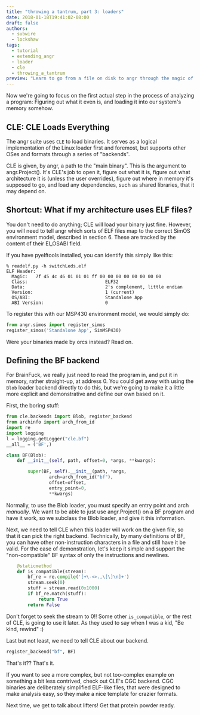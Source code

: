 ```yaml
---
title: "throwing a tantrum, part 3: loaders"
date: 2018-01-18T19:41:02-08:00
draft: false
authors:
  - subwire
  - lockshaw
tags:
  - tutorial
  - extending_angr
  - loader
  - cle
  - throwing_a_tantrum
preview: "Learn to go from a file on disk to angr through the magic of loaders"
---
```


Now we're going to focus on the first actual step in the process of analyzing a program: Figuring out what it even is, and loading it into our system's memory somehow.

## CLE: CLE Loads Everything

The angr suite uses `CLE` to load binaries.
It serves as a logical implementation of the Linux loader first and foremost, but supports other OSes and formats through a series of "backends".

CLE is given, by angr, a path to the "main binary".  This is the argument to angr.Project().
It's CLE's job to open it, figure out what it is, figure out what architecture it is (unless the user overrides), figure out where in memory it's supposed to go, and load any dependencies, such as shared libraries, that it may depend on.

## Shortcut: What if my architecture uses ELF files?

You don't need to do anything; CLE will load your binary just fine.  However, you will need to tell angr which sorts of ELF files map to the correct SimOS environment model, described in section 6.  These are tracked by the content of their EI_OSABI field.

If you have pyelftools installed, you can identify this simply like this:
```none
% readelf.py -h switchLeds.elf
ELF Header:
  Magic:   7f 45 4c 46 01 01 01 ff 00 00 00 00 00 00 00 00
  Class:                             ELF32
  Data:                              2's complement, little endian
  Version:                           1 (current)
  OS/ABI:                            Standalone App
  ABI Version:                       0
```

To register this with our MSP430 environment model, we would simply do:
```python
from angr.simos import register_simos
register_simos('Standalone App', SimMSP430)
```

Were your binaries made by orcs instead? Read on.

## Defining the BF backend

For BrainFuck, we really just need to read the program in, and put it in memory, rather straight-up, at address 0.
You could get away with using the `Blob` loader backend directly to do this, but we're going to make it a little more explicit and demonstrative and define our own based on it.

First, the boring stuff:

```python
from cle.backends import Blob, register_backend
from archinfo import arch_from_id
import re
import logging
l = logging.getLogger("cle.bf")
__all__ = ('BF',)

class BF(Blob):
    def __init__(self, path, offset=0, *args, **kwargs):

        super(BF, self).__init__(path, *args,
                arch=arch_from_id("bf"),
                offset=offset,
                entry_point=0,
                **kwargs)

```
Normally, to use the Blob loader, you must specify an entry point and arch *manually*.
We want to be able to just use angr.Project() on a BF program and have it work, so we subclass the Blob loader, and give it this information.

Next, we need to tell CLE when this loader will work on the given file, so that it can pick the right backend.
Technically, by many definitions of BF, you can have other non-instruction characters in a file and still have it be valid.  For the ease of demonstration, let's keep it simple and support the "non-compatible" BF syntax of only the instructions and newlines.

```python
    @staticmethod
    def is_compatible(stream):
        bf_re = re.compile('[+\-<>.,\[\]\n]+')
        stream.seek(0)
        stuff = stream.read(0x1000)
        if bf_re.match(stuff):
            return True
        return False
```

Don't forget to seek the stream to 0!! Some other `is_compatible`, or the rest of CLE, is going to use it later.  As they used to say when I was a kid, "Be kind, rewind" :)

Last but not least, we need to tell CLE about our backend.

```python
register_backend("bf", BF)
```

That's it?? That's it.

If you want to see a more complex, but not too-complex example on something a bit less contrived, check out CLE's CGC backend.  CGC binaries are deliberately simplified ELF-like files, that were designed to make analysis easy, so they make a nice template for crazier formats.

Next time, we get to talk about lifters! Get that protein powder ready.
